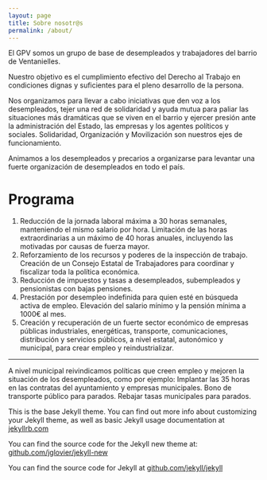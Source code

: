 ```yaml
---
layout: page
title: Sobre nosotr@s
permalink: /about/
---
```


El GPV somos un grupo de base de desempleados y trabajadores del barrio de Ventanielles.

Nuestro objetivo es el cumplimiento efectivo del Derecho al Trabajo en condiciones dignas y suficientes para el pleno desarrollo de la persona.

Nos organizamos para llevar a cabo iniciativas que den voz a los desempleados, tejer una red de solidaridad y ayuda mutua para paliar las situaciones más dramáticas que se viven en el barrio y ejercer presión ante la administración del Estado, las empresas y los agentes políticos y sociales. Solidaridad, Organización y Movilización son nuestros ejes de funcionamiento.

Animamos a los desempleados y precarios a organizarse para levantar una fuerte organización de desempleados en todo el país.

# Programa

1. Reducción de la jornada laboral máxima a 30 horas semanales, manteniendo el mismo salario por hora. Limitación de las horas extraordinarias a un máximo de 40 horas anuales, incluyendo las motivadas por causas de fuerza mayor.
2. Reforzamiento de los recursos y poderes de la inspección de trabajo. Creación de un Consejo Estatal de Trabajadores para coordinar y fiscalizar toda la política económica.
3. Reducción de impuestos y tasas a desempleados, subempleados y pensionistas con bajas pensiones.
4. Prestación por desempleo indefinida para quien esté en búsqueda activa de empleo. Elevación del salario mínimo y la pensión mínima a 1000€ al mes.
5. Creación y recuperación de un fuerte sector económico de empresas públicas industriales, energéticas, transporte, comunicaciones, distribución y servicios públicos, a nivel estatal, autonómico y municipal, para crear empleo y reindustrializar.

-------

A nivel municipal reivindicamos políticas que creen empleo y mejoren la situación de los desempleados, como por ejemplo:
Implantar las 35 horas en las contratas del ayuntamiento y empresas municipales.
Bono de transporte público para parados.
Rebajar tasas municipales para parados.



This is the base Jekyll theme. You can find out more info about customizing your Jekyll theme, as well as basic Jekyll usage documentation at [jekyllrb.com](http://jekyllrb.com/)

You can find the source code for the Jekyll new theme at: [github.com/jglovier/jekyll-new](https://github.com/jglovier/jekyll-new)

You can find the source code for Jekyll at [github.com/jekyll/jekyll](https://github.com/jekyll/jekyll)
